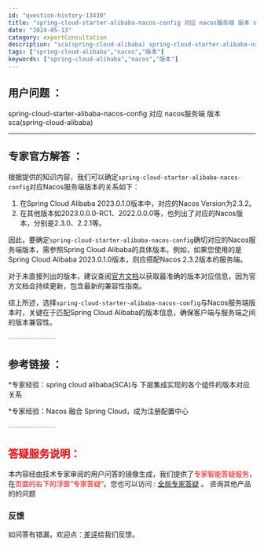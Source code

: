 ```yaml
---
id: "question-history-13430"
title: "spring-cloud-starter-alibaba-nacos-config 对应 nacos服务端 版本 sca(spring-cloud-alibaba)"
date: "2024-05-13"
category: expertConsultation
description: "sca(spring-cloud-alibaba) spring-cloud-starter-alibaba-nacos-config 对应 nacos服务端 版本"
tags: ["spring-cloud-alibaba","nacos","版本"]
keywords: ["spring-cloud-alibaba","nacos","版本"]
---
```


## 用户问题 ： 
 spring-cloud-starter-alibaba-nacos-config 对应 nacos服务端 版本 sca(spring-cloud-alibaba) 

---------------
## 专家官方解答 ：

根据提供的知识内容，我们可以确定`spring-cloud-starter-alibaba-nacos-config`对应Nacos服务端版本的关系如下：

1. 在Spring Cloud Alibaba 2023.0.1.0版本中，对应的Nacos Version为2.3.2。
2. 在其他版本如2023.0.0.0-RC1、2022.0.0.0等，也列出了对应的Nacos版本，分别是2.3.0、2.2.1等。

因此，要确定`spring-cloud-starter-alibaba-nacos-config`确切对应的Nacos服务端版本，需参照Spring Cloud Alibaba的具体版本。例如，如果您使用的是Spring Cloud Alibaba 2023.0.1.0版本，则应搭配Nacos 2.3.2版本的服务端。

对于未直接列出的版本，建议查阅[官方文档](https://sca.aliyun.com/docs/2023/overview/version-explain/)以获取最准确的版本对应信息，因为官方文档会持续更新，包含最新的兼容性指南。

综上所述，选择`spring-cloud-starter-alibaba-nacos-config`与Nacos服务端版本时，关键在于匹配Spring Cloud Alibaba的版本信息，确保客户端与服务端之间的版本兼容性。


<font color="#949494">---------------</font> 


## 参考链接 ：

*专家经验：spring cloud alibaba(SCA)与 下层集成实现的各个组件的版本对应关系 
 
 *专家经验：Nacos 融合 Spring Cloud，成为注册配置中心 


 <font color="#949494">---------------</font> 
 


## <font color="#FF0000">答疑服务说明：</font> 

本内容经由技术专家审阅的用户问答的镜像生成，我们提供了<font color="#FF0000">专家智能答疑服务</font>，在<font color="#FF0000">页面的右下的浮窗”专家答疑“</font>。您也可以访问 : [全局专家答疑](https://opensource.alibaba.com/chatBot) 。 咨询其他产品的的问题

### 反馈
如问答有错漏，欢迎点：[差评](https://ai.nacos.io/user/feedbackByEnhancerGradePOJOID?enhancerGradePOJOId=13435)给我们反馈。

